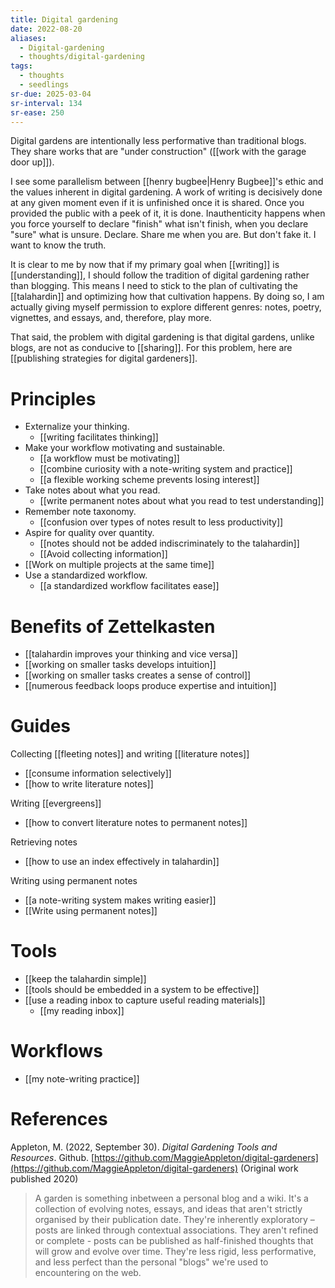 ```yaml
---
title: Digital gardening
date: 2022-08-20
aliases:
  - Digital-gardening
  - thoughts/digital-gardening
tags:
  - thoughts
  - seedlings
sr-due: 2025-03-04
sr-interval: 134
sr-ease: 250
---
```

Digital gardens are intentionally less performative than traditional blogs. They share works that are "under construction" ([[work with the garage door up]]).

I see some parallelism between [[henry bugbee|Henry Bugbee]]'s ethic and the values inherent in digital gardening. A work of writing is decisively done at any given moment even if it is unfinished once it is shared. Once you provided the public with a peek of it, it is done. Inauthenticity happens when you force yourself to declare "finish" what isn't finish, when you declare "sure" what is unsure. Declare. Share me when you are. But don't fake it. I want to know the truth.

It is clear to me by now that if my primary goal when [[writing]] is [[understanding]], I should follow the tradition of digital gardening rather than blogging. This means I need to stick to the plan of cultivating the [[talahardin]] and optimizing how that cultivation happens. By doing so, I am actually giving myself permission to explore different genres: notes, poetry, vignettes, and essays, and, therefore, play more.

That said, the problem with digital gardening is that digital gardens, unlike blogs, are not as conducive to [[sharing]]. For this problem, here are [[publishing strategies for digital gardeners]].

# Principles

- Externalize your thinking.
   - [[writing facilitates thinking]]
- Make your workflow motivating and sustainable.
   - [[a workflow must be motivating]]
   - [[combine curiosity with a note-writing system and practice]]
   - [[a flexible working scheme prevents losing interest]]
- Take notes about what you read.
   - [[write permanent notes about what you read to test understanding]]
- Remember note taxonomy.
   - [[confusion over types of notes result to less productivity]]
- Aspire for quality over quantity.
   - [[notes should not be added indiscriminately to the talahardin]]
   - [[Avoid collecting information]]
- [[Work on multiple projects at the same time]]
- Use a standardized workflow.
   - [[a standardized workflow facilitates ease]]

# Benefits of Zettelkasten

- [[talahardin improves your thinking and vice versa]]
- [[working on smaller tasks develops intuition]]
- [[working on smaller tasks creates a sense of control]]
- [[numerous feedback loops produce expertise and intuition]]

# Guides

Collecting [[fleeting notes]] and writing [[literature notes]]

- [[consume information selectively]]
- [[how to write literature notes]]

Writing [[evergreens]]

- [[how to convert literature notes to permanent notes]]

Retrieving notes

- [[how to use an index effectively in talahardin]]

Writing using permanent notes

- [[a note-writing system makes writing easier]]
- [[Write using permanent notes]]

# Tools

- [[keep the talahardin simple]]
- [[tools should be embedded in a system to be effective]]
- [[use a reading inbox to capture useful reading materials]]
   - [[my reading inbox]]

# Workflows

- [[my note-writing practice]]

# References

Appleton, M. (2022, September 30). _Digital Gardening Tools and Resources_. Github. [https://github.com/MaggieAppleton/digital-gardeners](https://github.com/MaggieAppleton/digital-gardeners) (Original work published 2020)
>A garden is something inbetween a personal blog and a wiki. It's a collection of evolving notes, essays, and ideas that aren't strictly organised by their publication date. They're inherently exploratory – posts are linked through contextual associations. They aren't refined or complete - posts can be published as half-finished thoughts that will grow and evolve over time. They're less rigid, less performative, and less perfect than the personal "blogs" we're used to encountering on the web.